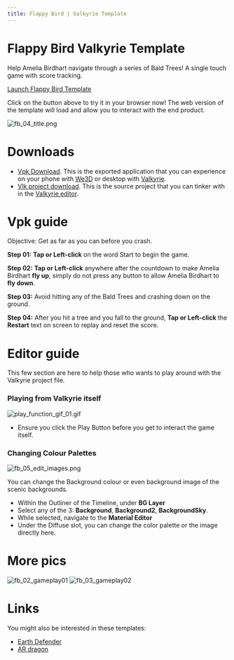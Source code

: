 ```yaml
---
title: Flappy Bird | Valkyrie Template
---
```


# Flappy Bird Valkyrie Template

Help Amelia Birdhart navigate through a series of Bald Trees! A single touch game with score tracking.

<a class="btn btn-primary umami--click--bt_launch_flappybird_template" href="/vlk/samples/flappy-bird/FlappyBird.vpk">Launch Flappy Bird Template</a>

Click on the button above to try it in your browser now! The web version of the template will load and allow you to interact with the end product.

![fb_04_title.png](https://cdn2.talansoft.com/ftp/img/tutorial_sample_images/fb_04_title.png)

# Downloads
- [Vpk Download](https://cdn2.talansoft.com/ftp/samples/FlappyBird.vpk). This is the exported application that you can experience on your phone with [We3D](/vlk/downloads#we3d) or desktop with [Valkyrie](/vlk/downloads#vlk).
- [Vlk project download](https://cdn2.talansoft.com/ftp/samples/FlappyBird.zip). This is the source project that you can tinker with in the [Valkyrie editor](/vlk/downloads#vlk).

# Vpk guide
Objective: Get as far as you can before you crash.

**Step 01:** **Tap or Left-click** on the word Start to begin the game.

**Step 02:** **Tap or Left-click** anywhere after the countdown to make Amelia Birdhart **fly up**, simply do not press any button to allow Amelia Birdhart to **fly down**.

**Step 03:** Avoid hitting any of the Bald Trees and crashing down on the ground.

**Step 04:** After you hit a tree and you fall to the ground, **Tap or Left-click** the **Restart** text on screen to replay and reset the score.

# Editor guide
This few section are here to help those who wants to play around with the Valkyrie project file.

### Playing from Valkyrie itself
![play_function_gif_01.gif](https://cdn2.talansoft.com/ftp/img/tutorial_sample_images/recent/play_function_gif_01.gif)

* Ensure you click the Play Button before you get to interact the game itself.

### Changing Colour Palettes
![fb_05_edit_images.png](https://cdn2.talansoft.com/ftp/img/tutorial_sample_images/fb_05_edit_images.png)

You can change the Background colour or even background image of the scenic backgrounds.

* Within the Outliner of the Timeline, under **BG Layer**
* Select any of the 3: **Background**, **Background2**, **BackgroundSky**.
* While selected, navigate to the **Material Editor**
* Under the Diffuse slot, you can change the color palette or the image directly here.

# More pics
![fb_02_gameplay01](https://cdn2.talansoft.com/ftp/img/tutorial_sample_images/fb_02_gameplay01.png)
![fb_03_gameplay02](https://cdn2.talansoft.com/ftp/img/tutorial_sample_images/fb_03_gameplay02.png)

# Links
You might also be interested in these templates:
- [Earth Defender](./earth-defender)
- [AR dragon](./ar-dragon)
